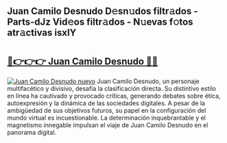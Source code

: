 ## Juan Camilo Desnudo D𝚎sn𝚞dos filtr𝚊dos - Parts-dJz Vid𝚎os filtr𝚊dos - N𝚞evas f𝚘tos atr𝚊ctivas isxIY

# <h2><a href="http://mbc19g.tromn.icu/?c=Juan+Camilo+Desnudo">🔗👉👉👉 Juan Camilo Desnudo 🔗🔗</a></h2>

[![Juan Camilo Desnudo nuevo](https://i.imgur.com/pEAQMta.gif)](http://mbc19g.tromn.icu/?c=Juan+Camilo+Desnudo)
Juan Camilo Desnudo, un personaje multifacético y divisivo, desafía la clasificación directa. Su distintivo estilo en línea ha cautivado y provocado críticas, generando debates sobre ética, autoexpresión y la dinámica de las sociedades digitales. A pesar de la ambigüedad de sus objetivos futuros, su papel en la configuración del mundo virtual es incuestionable. La determinación inquebrantable y el magnetismo innegable impulsan el viaje de Juan Camilo Desnudo en el panorama digital.
